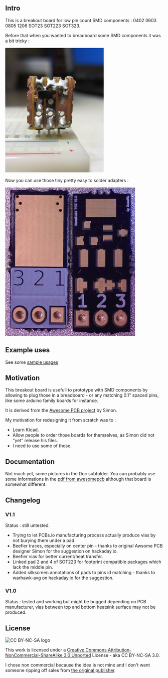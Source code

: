 ## Intro

This is a breakout board for low pin count SMD components : 0402 0603 0805 1206 SOT23 SOT223 SOT323.

Before that when you wanted to breadboard some SMD components it was a bit tricky :

![Before](https://github.com/DeuxVis/HaveSome_PCB/blob/master/Doc/thumb_BeforeHavingSome.jpg?raw=true "Before having some...")

Now you can use those tiny pretty easy to solder adapters :

![After](https://github.com/DeuxVis/HaveSome_PCB/blob/master/Doc/thumb_V1.0_OSHPark.jpg?raw=true "Ready to prototype !")

## Example uses

See some [sample usages](https://hackaday.io/project/10412-hacker-breakout-board-for-most-popular-smd#menu-details)

## Motivation

This breakout board is usefull to prototype with SMD components by allowing to plug those in a breadboard - or any matching 0.1" spaced pins, like some arduino family boards for instance.

It is derived from the [Awesome PCB project](https://hackaday.io/project/10412-hacker-breakout-board-for-most-popular-smd) by Simon.

My motivation for redesigning it from scratch was to :

*   Learn Kicad.
*   Allow people to order those boards for themselves, as Simon did not "yet" release his files.
*   I need to use some of those.

## Documentation

Not much yet, some pictures in the Doc subfolder.
You can probably use some informations in the [pdf from awesomepcb](http://www.awesomepcb.com/wp-content/uploads/2015/06/0603_0805_1206_SOT23_SOT223_0402_SOT323_rev01_documentation-PCB.pdf) although that board is somewhat different.

## Changelog

### V1.1

Status : still untested.

* Trying to let PCBs.io manufacturing process actually produce vias by not burying them under a pad.
* Beefier traces, especially on center pin - thanks to original Awsome PCB designer Simon for the suggestion on hackaday.io.
* Beefier vias for better current/heat transfer.
* Linked pad 2 and 4 of SOT223 for footprint compatible packages which lack the middle pin. 
* Added silkscreen annotations of pads to pins id matching - thanks to warhawk-avg on hackaday.io for the suggestion.

### V1.0

Status : tested and working but might be bugged depending on PCB manufacturer, vias between top and bottom heatsink surface may not be produced.

## License

![CC BY-NC-SA logo](https://i.creativecommons.org/l/by-nc-sa/3.0/88x31.png "CC BY-NC-SA 3.0")

This work is licensed under a [Creative Commons Attribution-NonCommercial-ShareAlike 3.0 Unported](https://creativecommons.org/licenses/by-nc-sa/3.0/) License - aka CC BY-NC-SA 3.0.

I chose non commercial because the idea is not mine and I don't want someone ripping off sales from [the original publisher](http://www.awesomepcb.com/product-category/pcb-bread-board-tools/).

